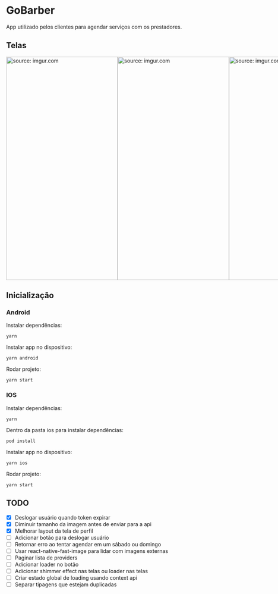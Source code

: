 # GoBarber

App utilizado pelos clientes para agendar serviços com os prestadores.

## Telas

<div style="display:flex;">
  <img src="https://i.imgur.com/IWrCJ3r.png" width="300" height="600" title="source: imgur.com" />
  <img src="https://i.imgur.com/GbEVw24.png" width="300" height="600" title="source: imgur.com" />
  <img src="https://i.imgur.com/marM4lj.png" width="300" height="600" title="source: imgur.com" />
  <img src="https://i.imgur.com/EJYISyO.png" width="300" height="600" title="source: imgur.com" />
  <img src="https://i.imgur.com/jsn3vs8.png" width="300" height="600" title="source: imgur.com" />
  <img src="https://i.imgur.com/yOofmVs.png" width="300" height="600" title="source: imgur.com" />
</div>

## Inicialização

### Android

Instalar dependências:
```
yarn
```
Instalar app no dispositivo:
```
yarn android
```
Rodar projeto:
```
yarn start
```

### IOS

Instalar dependências:
```
yarn
```
Dentro da pasta ios para instalar dependências:
```
pod install
```
Instalar app no dispositivo:
```
yarn ios
```
Rodar projeto:
```
yarn start
```

## TODO

- [x] Deslogar usuário quando token expirar
- [x] Diminuir tamanho da imagem antes de enviar para a api
- [x] Melhorar layout da tela de perfil
- [ ] Adicionar botão para deslogar usuário
- [ ] Retornar erro ao tentar agendar em um sábado ou domingo
- [ ] Usar react-native-fast-image para lidar com imagens externas
- [ ] Paginar lista de providers
- [ ] Adicionar loader no botão
- [ ] Adicionar shimmer effect nas telas ou loader nas telas
- [ ] Criar estado global de loading usando context api
- [ ] Separar tipagens que estejam duplicadas
